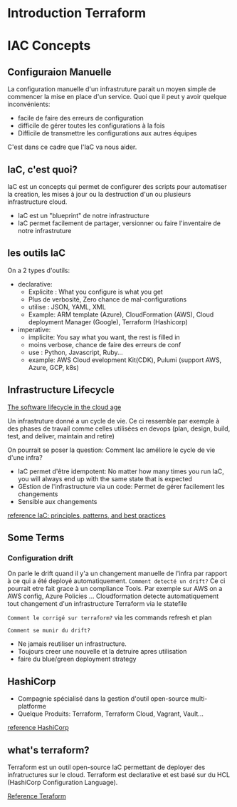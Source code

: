 # Introduction Terraform
# IAC Concepts
## Configuraion Manuelle
La configuration manuelle d'un infrastruture parait un moyen simple de commencer la mise en place d'un service. Quoi que il peut y avoir quelque inconvénients:
- facile de faire des erreurs de configuration
- difficile de gérer toutes les configurations à la fois
- Difficile de transmettre les configurations aux autres équipes

C'est dans ce cadre que l'IaC va nous aider.
## IaC, c'est quoi?
IaC est un concepts qui permet de configurer des scripts pour automatiser la creation, les mises à jour ou la destruction d'un ou plusieurs infrastructure cloud.
- IaC est un "blueprint" de notre infrastructure
- IaC permet facilement de partager, versionner ou faire l'inventaire de notre infrastruture
## les outils IaC
On a 2 types d'outils:
- declarative:
    - Explicite : What you configure is what you get
    - Plus de verbosité, Zero chance de mal-configurations
    - utilise : JSON, YAML, XML
    - Example: ARM template (Azure), CloudFormation (AWS), Cloud deployment Manager (Google), Terraform (Hashicorp)
- imperative: 
    - implicite: You say what you want, the rest is filled in
    - moins verbose, chance de faire des erreurs de conf
    - use : Python, Javascript, Ruby...
    - example: AWS Cloud evelopment Kit(CDK), Pulumi (support AWS, Azure, GCP, k8s)
## Infrastructure Lifecycle
[The software lifecycle in the cloud age]("https://codilime.com/blog/day-0-day-1-day-2-the-software-lifecycle-in-the-cloud-age")

Un infrastruture donné a un cycle de vie. Ce ci ressemble par exemple à des phases de travail comme celles utilisées en devops (plan, design, build, test, and deliver, maintain and retire)

On pourrait se poser la question: Comment Iac améliore le cycle de vie d'une infra?
- IaC permet d'être idempotent: No matter how many times you run IaC, you will always end up with the same state that is expected
- GEstion de l'infrastructure via un code: Permet de gérer facilement les changements 
- Sensible aux changements

[reference IaC: principles, patterns, and best practices ](https://shahadarsh.com/2020/07/12/principles-patterns-and-practices-for-effective-infrastructure-as-code/)

## Some Terms
### Configuration drift
On parle le drift quand il y'a un changement manuelle de l'infra par rapport à ce qui a été deployé automatiquement.
`Comment detecté un drift?` Ce ci pourrait etre fait grace à un compliance Tools. Par exemple sur AWS on a AWS config, Azure Policies ...
Cloudformation detecte automatiquement tout changement d'un infrastructure
Terraform via le statefile


`Comment le corrigé sur terraform?`
via les commands refresh et plan 

`Comment se munir du drift?`
- Ne jamais reutiliser un infrastructure. 
- Toujours creer une nouvelle et la detruire apres utilisation
- faire du blue/green deployment strategy

## HashiCorp 
- Compagnie spécialisé dans la gestion d'outil open-source multi-platforme
- Quelque Produits: Terraform, Terraform Cloud, Vagrant, Vault...

[reference HashiCorp](https://www.hashicorp.com/about)

## what's terraform?
Terraform est un outil open-source IaC permettant de deployer des infratructures sur le cloud.
Terraform est declarative et est basé sur du HCL (HashiCorp Configuration Language).

[Reference Teraform](https://www.terraform.io/intro/index.html#infrastructure-as-code)

